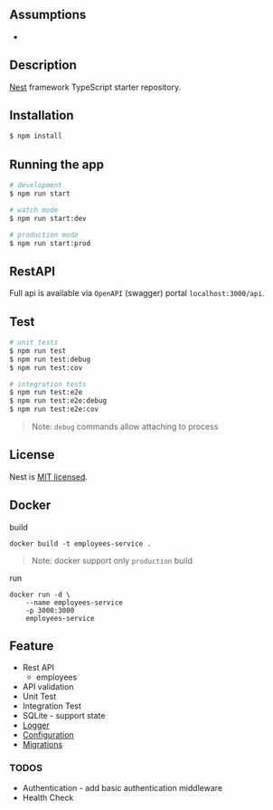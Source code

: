 
## Assumptions

*

## Description

[Nest](https://github.com/nestjs/nest) framework TypeScript starter repository.

## Installation

```bash
$ npm install
```

## Running the app

```bash
# development
$ npm run start

# watch mode
$ npm run start:dev

# production mode
$ npm run start:prod
```

## RestAPI

Full api is available via `OpenAPI` (swagger) portal `localhost:3000/api`.

## Test

```bash
# unit tests
$ npm run test
$ npm run test:debug
$ npm run test:cov

# integration tests
$ npm run test:e2e
$ npm run test:e2e:debug
$ npm run test:e2e:cov
```

> Note: `debug` commands allow attaching to process

## License

Nest is [MIT licensed](LICENSE).

## Docker


build
```
docker build -t employees-service .
```
> Note: docker support only `production` build

run
```
docker run -d \
    --name employees-service
    -p 3000:3000
    employees-service
```

## Feature

* Rest API
    * employees
* API validation
* Unit Test
* Integration Test
* SQLite - support state
* [Logger](./src/core/logger/README.md)
* [Configuration](./src/config/README.md)
* [Migrations](./src/migration/README.md)
### TODOS

* Authentication - add basic authentication middleware
* Health Check
